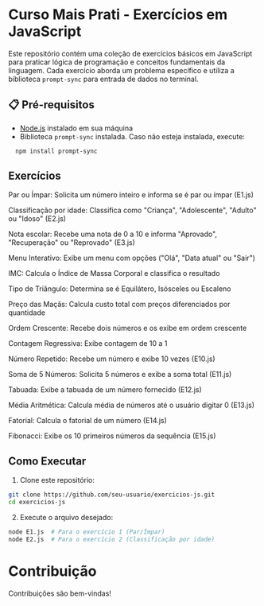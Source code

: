# Curso Mais Prati - Exercícios em JavaScript

Este repositório contém uma coleção de exercícios básicos em JavaScript para praticar lógica de programação e conceitos fundamentais da linguagem. Cada exercício aborda um problema específico e utiliza a biblioteca `prompt-sync` para entrada de dados no terminal.

## 📋 Pré-requisitos

- [Node.js](https://nodejs.org/) instalado em sua máquina
- Biblioteca `prompt-sync` instalada. Caso não esteja instalada, execute:
```bash
  npm install prompt-sync
  ```

## Exercícios
Par ou Ímpar: Solicita um número inteiro e informa se é par ou ímpar (E1.js)

Classificação por idade: Classifica como "Criança", "Adolescente", "Adulto" ou "Idoso" (E2.js)

Nota escolar: Recebe uma nota de 0 a 10 e informa "Aprovado", "Recuperação" ou "Reprovado" (E3.js)

Menu Interativo: Exibe um menu com opções ("Olá", "Data atual" ou "Sair")

IMC: Calcula o Índice de Massa Corporal e classifica o resultado

Tipo de Triângulo: Determina se é Equilátero, Isósceles ou Escaleno

Preço das Maçãs: Calcula custo total com preços diferenciados por quantidade

Ordem Crescente: Recebe dois números e os exibe em ordem crescente

Contagem Regressiva: Exibe contagem de 10 a 1

Número Repetido: Recebe um número e exibe 10 vezes (E10.js)

Soma de 5 Números: Solicita 5 números e exibe a soma total (E11.js)

Tabuada: Exibe a tabuada de um número fornecido (E12.js)

Média Aritmética: Calcula média de números até o usuário digitar 0 (E13.js)

Fatorial: Calcula o fatorial de um número (E14.js)

Fibonacci: Exibe os 10 primeiros números da sequência (E15.js)

## Como Executar
1. Clone este repositório:
```bash
git clone https://github.com/seu-usuario/exercicios-js.git
cd exercicios-js
```
2. Execute o arquivo desejado:
```bash
node E1.js  # Para o exercício 1 (Par/Ímpar)
node E2.js  # Para o exercício 2 (Classificação por idade)
```
# Contribuição
Contribuições são bem-vindas! 